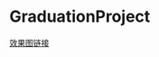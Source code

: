 # GraduationProject
[效果图链接](https://note.youdao.com/web/#/file/recent/office/WEB44b74e337164816aec4c08f138005acc/)
